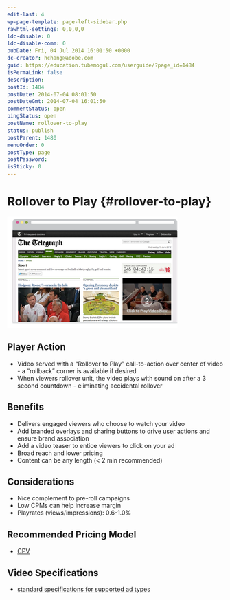 ```yaml
---
edit-last: 4
wp-page-template: page-left-sidebar.php
rawhtml-settings: 0,0,0,0
ldc-disable: 0
ldc-disable-comm: 0
pubDate: Fri, 04 Jul 2014 16:01:50 +0000
dc-creator: hchang@adobe.com
guid: https://education.tubemogul.com/userguide/?page_id=1484
isPermaLink: false
description: 
postId: 1484
postDate: 2014-07-04 08:01:50
postDateGmt: 2014-07-04 16:01:50
commentStatus: open
pingStatus: open
postName: rollover-to-play
status: publish
postParent: 1480
menuOrder: 0
postType: page
postPassword: 
isSticky: 0
---
```


# Rollover to Play {#rollover-to-play}

[ ![ROTP](assets/rotp3.png)](assets/rotp3.png)

## Player Action

* Video served with a “Rollover to Play” call-to-action over center of video - a “rollback” corner is available if desired
* When viewers rollover unit, the video plays with sound on after a 3 second countdown - eliminating accidental rollover

## Benefits

* Delivers engaged viewers who choose to watch your video
* Add branded overlays and sharing buttons to drive user actions and ensure brand association
* Add a video teaser to entice viewers to click on your ad
* Broad reach and lower pricing
* Content can be any length (< 2 min recommended)

## Considerations

* Nice complement to pre-roll campaigns
* Low CPMs can help increase margin
* Playrates (views/impressions): 0.6-1.0%

## Recommended Pricing Model

* [CPV](../../../../user-guide/planning/ad-formats/performance-pricing.md)

## Video Specifications

* [standard specifications for supported ad types](https://www.tubemogul.com/ad-specs/)
